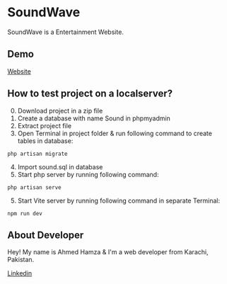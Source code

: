 # SoundWave

SoundWave is a Entertainment Website.

## Demo

[Website](https://ahmedhamzaarif.netlify.app/)


## How to test project on a localserver?

0. Download project in a zip file
1. Create a database with name Sound in phpmyadmin
2. Extract project file
3. Open Terminal in project folder & run following command to create tables in database:

```node
php artisan migrate 
```
4. Import sound.sql in database
5. Start php server by running following command:
```node
php artisan serve 
```
5. Start Vite server by running following command in separate Terminal:

```node
npm run dev 
```

## About Developer
Hey! My name is Ahmed Hamza & I'm a web developer from Karachi, Pakistan.

[Linkedin](https://linkedin.com/in/ahmedhamzaarif)
